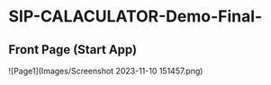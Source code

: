 # SIP-CALACULATOR-Demo-Final-
## Front Page (Start App)
![Page1](Images/Screenshot 2023-11-10 151457.png)
